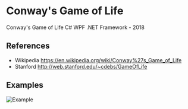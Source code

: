 # Conway's Game of Life

Conway's Game of Life C# WPF .NET Framework - 2018

References
-----
  - Wikipedia https://en.wikipedia.org/wiki/Conway%27s_Game_of_Life
  - Stanford http://web.stanford.edu/~cdebs/GameOfLife
    
Examples
-----
<img src="https://github.com/kruherson1337/Conways-Game-of-Life/raw/master/example.gif?raw=true" alt="Example"/>

